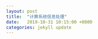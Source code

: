 ```yaml
---
layout: post
title:  "计算系统信息处理"
date:   2019-10-31 10:15:00 +0800
categories: jekyll update
---
```


<link rel="stylesheet" type="text/css" href="http://127.0.0.1:4000/ComputerSystem/CS.css">
<div id="tableOfContents" style="z-index:999;display: block; position: fixed; margin-left: -20%; top: 150px;">
</div>

<div id="a0"></div>


<script type="text/javascript" src="http://127.0.0.1:4000/ComputerSystem/CS.js">
</script>
